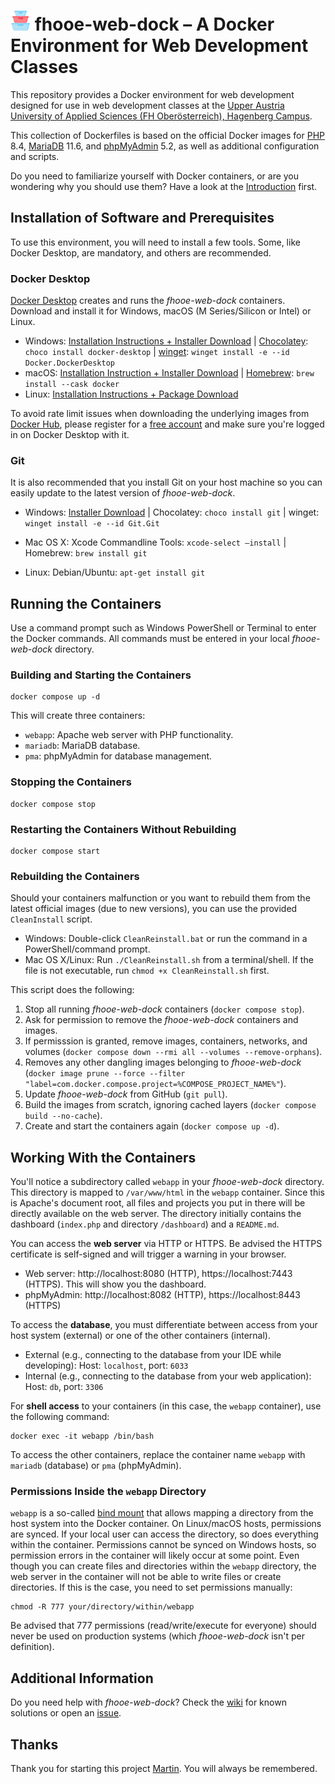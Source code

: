 # <img src="https://raw.githubusercontent.com/Digital-Media/fhooe-web-dock/204bfcfc1cb16a5f58bfe070f34a4d0a63462147/webapp/dashboard/views/images/fhooe-web-dock-logo.svg" height="32" alt="The fhooe-web-dock Logo: Three containers stacked above each other."> fhooe-web-dock – A Docker Environment for Web Development Classes

This repository provides a Docker environment for web development designed for use in web development classes at the [Upper Austria University of Applied Sciences (FH Oberösterreich), Hagenberg Campus](https://fh-ooe.at/en/campus-hagenberg).

This collection of Dockerfiles is based on the official Docker images for [PHP](https://hub.docker.com/_/php/) 8.4, [MariaDB](https://hub.docker.com/_/mariadb) 11.6, and [phpMyAdmin](https://hub.docker.com/_/phpmyadmin) 5.2, as well as additional configuration and scripts.

Do you need to familiarize yourself with Docker containers, or are you wondering why you should use them? Have a look at the [Introduction](https://www.docker.com/resources/what-container/) first.

## Installation of Software and Prerequisites

To use this environment, you will need to install a few tools. Some, like Docker Desktop, are mandatory, and others are recommended.

### Docker Desktop

[Docker Desktop](https://www.docker.com/products/docker-desktop/) creates and runs the *fhooe-web-dock* containers. Download and install it for Windows, macOS (M Series/Silicon or Intel) or Linux. 

- Windows: [Installation Instructions + Installer Download](https://docs.docker.com/desktop/setup/install/windows-install/) | [Chocolatey](https://chocolatey.org/): `choco install docker-desktop` | [winget](https://winget.run/): `winget install -e --id Docker.DockerDesktop`
- macOS: [Installation Instruction + Installer Download](https://docs.docker.com/desktop/setup/install/mac-install/) | [Homebrew](https://brew.sh/): `brew install --cask docker`
- Linux: [Installation Instructions + Package Download](https://docs.docker.com/desktop/setup/install/linux/)

To avoid rate limit issues when downloading the underlying images from [Docker Hub](https://hub.docker.com/), please register for a [free account](https://hub.docker.com/signup) and make sure you're logged in on Docker Desktop with it.

### Git

It is also recommended that you install Git on your host machine so you can easily update to the latest version of *fhooe-web-dock*.

- Windows: [Installer Download](https://gitforwindows.org/) | Chocolatey: `choco install git` | winget: `winget install -e --id Git.Git`

- Mac OS X: Xcode Commandline Tools: `xcode-select –install` | Homebrew: `brew install git`

- Linux: Debian/Ubuntu: `apt-get install git`

## Running the Containers

Use a command prompt such as Windows PowerShell or Terminal to enter the Docker commands. All commands must be entered in your local *fhooe-web-dock* directory.

### Building and Starting the Containers

```shell
docker compose up -d
```

This will create three containers:

- `webapp`: Apache web server with PHP functionality.
- `mariadb`: MariaDB database.
- `pma`: phpMyAdmin for database management.

### Stopping the Containers

```shell
docker compose stop
```

### Restarting the Containers Without Rebuilding

```shell
docker compose start
```

### Rebuilding the Containers

Should your containers malfunction or you want to rebuild them from the latest official images (due to new versions), you can use the provided `CleanInstall` script.

- Windows: Double-click `CleanReinstall.bat` or run the command in a PowerShell/command prompt.
- Mac OS X/Linux: Run `./CleanReinstall.sh` from a terminal/shell. If the file is not executable, run `chmod +x CleanReinstall.sh` first.

This script does the following:

1. Stop all running *fhooe-web-dock* containers (`docker compose stop`).
2. Ask for permission to remove the *fhooe-web-dock* containers and images.
3. If permisssion is granted, remove images, containers, networks, and volumes (`docker compose down --rmi all --volumes --remove-orphans`).
4. Removes any other dangling images belonging to *fhooe-web-dock* (`docker image prune --force --filter "label=com.docker.compose.project=%COMPOSE_PROJECT_NAME%"`).
5. Update *fhooe-web-dock* from GitHub (`git pull`).
6. Build the images from scratch, ignoring cached layers (`docker compose build --no-cache`).
7. Create and start the containers again (`docker compose up -d`).

## Working With the Containers

You'll notice a subdirectory called `webapp` in your *fhooe-web-dock* directory. This directory is mapped to `/var/www/html` in the `webapp` container. Since this is Apache's document root, all files and projects you put in there will be directly available on the web server. The directory initially contains the dashboard (`index.php` and directory `/dashboard`) and a `README.md`.

You can access the **web server** via HTTP or HTTPS. Be advised the HTTPS certificate is self-signed and will trigger a warning in your browser.

- Web server: http://localhost:8080 (HTTP), https://localhost:7443 (HTTPS). This will show you the dashboard.
- phpMyAdmin: http://localhost:8082 (HTTP), https://localhost:8443 (HTTPS)

To access the **database**, you must differentiate between access from your host system (external) or one of the other containers (internal).

- External (e.g., connecting to the database from your IDE while developing): Host: `localhost`, port: `6033`
- Internal (e.g., connecting to the database from your web application): Host: `db`, port: `3306`

For **shell access** to your containers (in this case, the `webapp` container), use the following command:

```shell
docker exec -it webapp /bin/bash
```

To access the other containers, replace the container name `webapp` with `mariadb` (database) or `pma` (phpMyAdmin).

### Permissions Inside the `webapp` Directory

`webapp` is a so-called [bind mount](https://docs.docker.com/engine/storage/bind-mounts/) that allows mapping a directory from the host system into the Docker container. On Linux/macOS hosts, permissions are synced. If your local user can access the directory, so does everything within the container. Permissions cannot be synced on Windows hosts, so permission errors in the container will likely occur at some point. Even though you can create files and directories within the `webapp` directory, the web server in the container will not be able to write files or create directories. If this is the case, you need to set permissions manually:

```shell
chmod -R 777 your/directory/within/webapp
```

Be advised that 777 permissions (read/write/execute for everyone) should never be used on production systems (which *fhooe-web-dock* isn't per definition).

## Additional Information

Do you need help with *fhooe-web-dock*? Check the [wiki](https://github.com/Digital-Media/fhooe-web-dock/wiki) for known solutions or open an [issue](https://github.com/Digital-Media/fhooe-web-dock/issues).

## Thanks

Thank you for starting this project [Martin](https://github.com/martinharrer). You will always be remembered.
